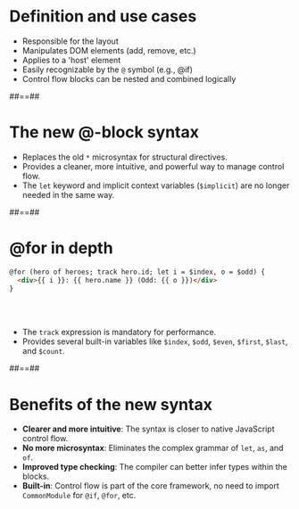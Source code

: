 <!-- .slide -->
# Definition and use cases

- Responsible for the layout
- Manipulates DOM elements (add, remove, etc.)
- Applies to a 'host' element
- Easily recognizable by the `@` symbol (e.g., @if)
- Control flow blocks can be nested and combined logically

##==##

<!-- .slide-->
# The new @-block syntax

- Replaces the old `*` microsyntax for structural directives.
- Provides a cleaner, more intuitive, and powerful way to manage control flow.
- The `let` keyword and implicit context variables (`$implicit`) are no longer needed in the same way.

##==##

<!-- .slide: class="with-code inconsolata" -->
# @for in depth

```html
@for (hero of heroes; track hero.id; let i = $index, o = $odd) {
  <div>{{ i }}: {{ hero.name }} (Odd: {{ o }})</div>
}
```
<!-- .element: class="big-code" -->
<br/><br/>

- The `track` expression is mandatory for performance.
- Provides several built-in variables like `$index`, `$odd`, `$even`, `$first`, `$last`, and `$count`.

##==##

<!-- .slide: class="sfeir-basic-slide" -->
# Benefits of the new syntax

- **Clearer and more intuitive**: The syntax is closer to native JavaScript control flow.
- **No more microsyntax**: Eliminates the complex grammar of `let`, `as`, and `of`.
- **Improved type checking**: The compiler can better infer types within the blocks.
- **Built-in**: Control flow is part of the core framework, no need to import `CommonModule` for `@if`, `@for`, etc.

